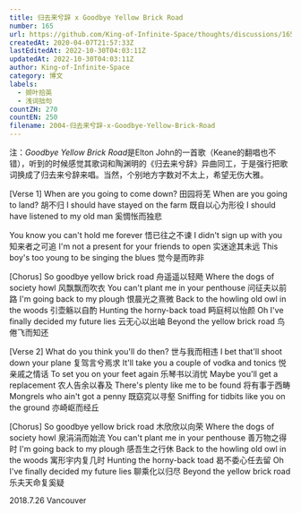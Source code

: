 ```yaml
---
title: 归去来兮辞 x Goodbye Yellow Brick Road
number: 165
url: https://github.com/King-of-Infinite-Space/thoughts/discussions/165
createdAt: 2020-04-07T21:57:33Z
lastEditedAt: 2022-10-30T04:03:11Z
updatedAt: 2022-10-30T04:03:11Z
author: King-of-Infinite-Space
category: 博文
labels:
  - 撷叶拾英
  - 浅词拙句
countZH: 270
countEN: 250
filename: 2004-归去来兮辞-x-Goodbye-Yellow-Brick-Road
---
```


注：*Goodbye Yellow Brick Road*是Elton John的一首歌（Keane的翻唱也不错），听到的时候感觉其歌词和陶渊明的《归去来兮辞》异曲同工，于是强行把歌词换成了归去来兮辞来唱。当然，个别地方字数对不太上，希望无伤大雅。

[Verse 1]
When are you going to come down?
田园将芜
When are you going to land?
胡不归
I should have stayed on the farm
既自以心为形役
I should have listened to my old man
奚惆怅而独悲
 
You know you can't hold me forever
悟已往之不谏
I didn't sign up with you
知来者之可追
I'm not a present for your friends to open
实迷途其未远
This boy's too young to be singing the blues
觉今是而昨非
 
[Chorus]
So goodbye yellow brick road
舟遥遥以轻飏
Where the dogs of society howl
风飘飘而吹衣
You can't plant me in your penthouse
问征夫以前路
I'm going back to my plough
恨晨光之熹微
Back to the howling old owl in the woods
引壶觞以自酌
Hunting the horny-back toad
眄庭柯以怡颜
Oh I've finally decided my future lies
云无心以出岫
Beyond the yellow brick road
鸟倦飞而知还
 
[Verse 2]
What do you think you'll do then?
世与我而相违
I bet that'll shoot down your plane
复驾言兮焉求
It'll take you a couple of vodka and tonics
悦亲戚之情话
To set you on your feet again
乐琴书以消忧
Maybe you'll get a replacement
农人告余以春及
There's plenty like me to be found
将有事于西畴
Mongrels who ain't got a penny
既窈窕以寻壑
Sniffing for tidbits like you on the ground
亦崎岖而经丘
 
[Chorus]
So goodbye yellow brick road
木欣欣以向荣
Where the dogs of society howl
泉涓涓而始流
You can't plant me in your penthouse
善万物之得时
I'm going back to my plough
感吾生之行休
Back to the howling old owl in the woods
寓形宇内复几时
Hunting the horny-back toad
曷不委心任去留
Oh I've finally decided my future lies
聊乘化以归尽
Beyond the yellow brick road
乐夫天命复奚疑

2018.7.26 
Vancouver
<img src='https://count.lnfinite.space/post/16.svg?plus=1' width='0' height='0' />